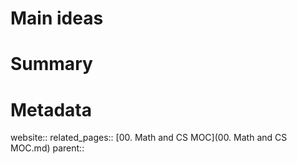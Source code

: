 # Main ideas 



# Summary




# Metadata
website::
related_pages:: [00. Math and CS MOC](00. Math and CS MOC.md)
parent::
